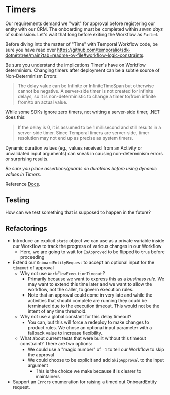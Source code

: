 # Timers

Our requirements demand we "wait" for approval before registering our entity with our CRM.
The onboarding must be completed within _seven days_ of submission. Let's wait that long before
exiting the Workflow as `Failed`.

Before diving into the matter of "Time" with Temporal Workflow code, be sure you have read over
https://github.com/temporalio/sdk-dotnet/tree/main?tab=readme-ov-file#workflow-logic-constraints.

Be sure you understand the implications Timer's have on Workflow determinism. 
Changing timers after deployment can be a subtle source of Non-Determinism Errors:
> The delay value can be Infinite or InfiniteTimeSpan but otherwise cannot be negative. A server-side timer is not created for infinite delays, so it is non-deterministic to change a timer to/from infinite from/to an actual value.

While some SDKs ignore zero timers, not writing a server-side timer, .NET does this:
> If the delay is 0, it is assumed to be 1 millisecond and still results in a server-side timer. Since Temporal timers are server-side, timer resolution may not end up as precise as system timers.

Dynamic duration values (eg., values received from an Activity or unvalidated input arguments) can sneak in causing
non-determinism errors or surprising results.

_Be sure you place assertions/guards on durations before using dynamic values in Timers._ 

Reference [Docs](https://dotnet.temporal.io/api/Temporalio.Workflows.Workflow.html#Temporalio_Workflows_Workflow_DelayAsync_System_TimeSpan_System_Nullable_System_Threading_CancellationToken___remarks).

## Testing 

How can we test something that is supposed to happen in the future?

## Refactorings

* Introduce an explicit `state` object we can use as a private variable inside our Workflow to track the progress of various changes in our Workflow
  * Here, we are going to wait for `IsApproved` to be flipped to `true` before proceeding
* Extend our `OnboardEntityRequest` to accept an optional input for the `timeout` of approval
  * Why not use `WorkflowExecutionTimeout`? 
    * Primarily because we want to express this as a _business rule_. We may want to extend this time later and we want to allow the workflow, not the caller, to govern execution rules.
    * Note that an approval could come in very late and while the activities that should complete are running they could be terminated due to the execution timeout. This would not be the intent of any time threshold.
  * Why not use a global constant for this delay timeout?
    * You can, but this will force a redeploy to make changes to product rules. We chose an optional input parameter with a fallback value to increase flexibility.
  * What about current tests that were built without this timeout constraint? There are two options:
    * We could use a "magic number" of `-1` to tell our Workflow to skip the approval
    * We could choose to be explicit and add `SkipApproval` to the input argument
      * This is the choice we make because it is clearer to maintainers
* Support an `Errors`  enumeration for raising a timed out OnboardEntity request.

